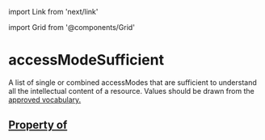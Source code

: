 import Link from 'next/link'
  
import Grid from '@components/Grid'

# accessModeSufficient

A list of single or combined accessModes that are sufficient to understand all the intellectual content of a resource. Values should be drawn from the <a href="https://www.w3.org/2021/a11y-discov-vocab/latest/#accessModeSufficient-vocabulary">approved vocabulary</Link>.

## Property of



